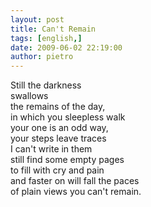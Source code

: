 ```yaml
---
layout: post
title: Can't Remain
tags: [english,]
date: 2009-06-02 22:19:00
author: pietro
---
```

Still the darkness<br/>swallows<br/>the remains of the day,<br/>in which you sleepless walk<br/>your one is an odd way,<br/>your steps leave traces<br/>I can't write in them<br/>still find some empty pages<br/>to fill with cry and pain<br/>and faster on will fall the paces<br/>of plain views you can't remain.
